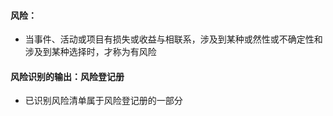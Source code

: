 #### 风险：

- 当事件、活动或项目有损失或收益与相联系，涉及到某种或然性或不确定性和涉及到某种选择时，才称为有风险



#### 风险识别的输出：风险登记册

- 已识别风险清单属于风险登记册的一部分